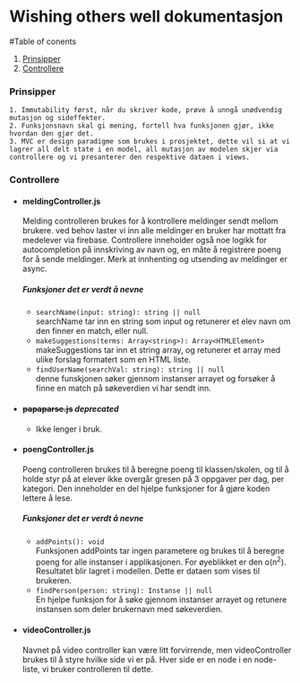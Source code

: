 # Wishing others well dokumentasjon

#Table of conents
1. [Prinsipper](#prinsipper)
2. [Controllere](#controllere)

### Prinsipper
    1. Immutability først, når du skriver kode, prøve å unngå unødvendig mutasjon og sideffekter.
    2. Funksjonsnavn skal gi mening, fortell hva funksjonen gjør, ikke hvordan den gjør det.
    3. MVC er design paradigme som brukes i prosjektet, dette vil si at vi lagrer all delt state i en model, all mutasjon av modelen skjer via controllere og vi presanterer den respektive dataen i views.
### Controllere
* #### meldingController.js
    Melding controlleren brukes for å kontrollere meldinger sendt mellom brukere.
    ved behov laster vi inn alle meldinger en bruker har mottatt fra medelever via firebase.
    Controllere inneholder også noe logikk for autocompletion på innskriving av navn og, en måte å 
    registrere poeng for å sende meldinger. Merk at innhenting og utsending av meldinger er async. 

    ##### Funksjoner det er verdt å nevne
    * `searchName(input: string): string || null` </br> searchName tar inn en string som input og retunerer
        et elev navn om den finner en match, eller null.
    * `makeSuggestions(terms: Array<string>): Array<HTMLElement>` </br> makeSuggestions tar inn et string array, og retunerer et array med ulike forslag 
        formatert som en HTML liste.
    * `findUserName(searchVal: string): string || null` </br> denne funskjonen søker gjennom instanser arrayet og forsøker å finne en match på søkeverdien vi har sendt inn. 
* #### <s>papaparse.js</s> *deprecated*
    - Ikke lenger i bruk. 
* #### poengController.js 
    Poeng controlleren brukes til å beregne poeng til klassen/skolen, og til å holde styr på at
    elever ikke overgår gresen på 3 oppgaver per dag, per kategori. Den inneholder en del hjelpe
    funksjoner for å gjøre koden lettere å lese. 

    ##### Funksjoner det er verdt å nevne
    * `addPoints(): void` </br> Funksjonen addPoints tar ingen parametere og brukes til å beregne poeng for alle instanser i applikasjonen. For øyeblikket er den o(n<sup>2</sup>). Resultatet blir lagret i modellen. Dette er dataen som vises til brukeren. 
    * `findPerson(person: string): Instanse || null` </br> En hjelpe funksjon for å søke gjennom instanser arrayet og retunere instansen som deler brukernavn med søkeverdien.
* #### videoController.js
    Navnet på video controller kan være litt forvirrende, men videoController brukes til å styre
    hvilke side vi er på. Hver side er en node i en node-liste, vi bruker controlleren til dette.